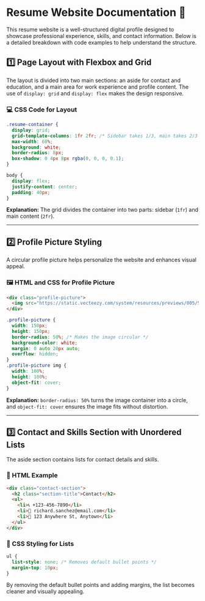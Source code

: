 # Resume Website Documentation :memo:

This resume website is a well-structured digital profile designed to showcase professional experience, skills, and contact information. Below is a detailed breakdown with code examples to help understand the structure.

## 1️⃣ Page Layout with Flexbox and Grid

The layout is divided into two main sections: an aside for contact and education, and a main area for work experience and profile content. The use of `display: grid` and `display: flex` makes the design responsive.

### 💻 CSS Code for Layout
```css
.resume-container {
  display: grid;
  grid-template-columns: 1fr 2fr; /* Sidebar takes 1/3, main takes 2/3 */
  max-width: 60%;
  background: white;
  border-radius: 8px;
  box-shadow: 0 4px 8px rgba(0, 0, 0, 0.1);
}

body {
  display: flex;
  justify-content: center;
  padding: 40px;
}
```
**Explanation:** The grid divides the container into two parts: sidebar (`1fr`) and main content (`2fr`).

---

## 2️⃣ Profile Picture Styling

A circular profile picture helps personalize the website and enhances visual appeal.

### 🖼️ HTML and CSS for Profile Picture
```html
<div class="profile-picture">
  <img src="https://static.vecteezy.com/system/resources/previews/005/544/718/non_2x/profile-icon-design-free-vector.jpg" alt="Profile Picture">
</div>
```
```css
.profile-picture {
  width: 150px;
  height: 150px;
  border-radius: 50%; /* Makes the image circular */
  background-color: white;
  margin: 0 auto 20px auto;
  overflow: hidden;
}
.profile-picture img {
  width: 100%;
  height: 100%;
  object-fit: cover;
}
```
**Explanation:** `border-radius: 50%` turns the image container into a circle, and `object-fit: cover` ensures the image fits without distortion.

---

## 3️⃣ Contact and Skills Section with Unordered Lists

The aside section contains lists for contact details and skills.

### 📧 HTML Example
```html
<div class="contact-section">
  <h2 class="section-title">Contact</h2>
  <ul>
    <li>📞 +123-456-7890</li>
    <li>📧 richard.sanchez@email.com</li>
    <li>📍 123 Anywhere St, Anytown</li>
  </ul>
</div>
```
### 🎨 CSS Styling for Lists
```css
ul {
  list-style: none; /* Removes default bullet points */
  margin-top: 10px;
}
```
By removing the default bullet points and adding margins, the list becomes cleaner and visually appealing.
